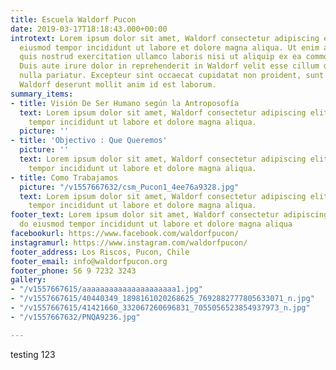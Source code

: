 ```yaml
---
title: Escuela Waldorf Pucon
date: 2019-03-17T18:18:43.000+00:00
introtext: Lorem ipsum dolor sit amet, Waldorf consectetur adipiscing elit, sed do
  eiusmod tempor incididunt ut labore et dolore magna aliqua. Ut enim ad minim veniam,
  quis nostrud exercitation ullamco laboris nisi ut aliquip ex ea commodo Waldorf.
  Duis aute irure dolor in reprehenderit in Waldorf velit esse cillum dolore eu fugiat
  nulla pariatur. Excepteur sint occaecat cupidatat non proident, sunt in culpa qui
  Waldorf deserunt mollit anim id est laborum.
summary_items:
- title: Visión De Ser Humano según la Antroposofía
  text: Lorem ipsum dolor sit amet, Waldorf consectetur adipiscing elit, sed do eiusmod
    tempor incididunt ut labore et dolore magna aliqua.
  picture: ''
- title: 'Objectivo : Que Queremos'
  picture: ''
  text: Lorem ipsum dolor sit amet, Waldorf consectetur adipiscing elit, sed do eiusmod
    tempor incididunt ut labore et dolore magna aliqua.
- title: Como Trabajamos
  picture: "/v1557667632/csm_Pucon1_4ee76a9328.jpg"
  text: Lorem ipsum dolor sit amet, Waldorf consectetur adipiscing elit, sed do eiusmod
    tempor incididunt ut labore et dolore magna aliqua.
footer_text: Lorem ipsum dolor sit amet, Waldorf consectetur adipiscing elit, sed
  do eiusmod tempor incididunt ut labore et dolore magna aliqua
facebookurl: https://www.facebook.com/waldorfpucon/
instagramurl: https://www.instagram.com/waldorfpucon/
footer_address: Los Riscos, Pucon, Chile
footer_email: info@waldorfpucon.org
footer_phone: 56 9 7232 3243
gallery:
- "/v1557667615/aaaaaaaaaaaaaaaaaaaaa1.jpg"
- "/v1557667615/40440349_1898161020268625_7692882777805633071_n.jpg"
- "/v1557667615/41421660_332067260696831_7055056523854937973_n.jpg"
- "/v1557667632/PNQA9236.jpg"

---
```

testing 123